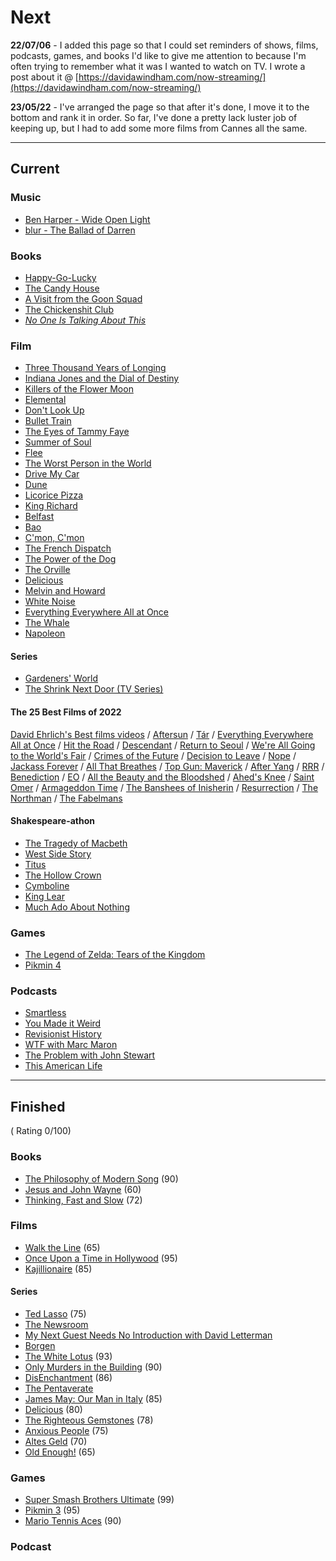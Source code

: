 # Next

**22/07/06** - I added this page so that I could set reminders of shows, films, podcasts, games, and books I'd like to give me attention to because I'm often trying to remember what it was I wanted to watch on TV.  I wrote a post about it @ [https://davidawindham.com/now-streaming/](https://davidawindham.com/now-streaming/)

**23/05/22** - I've arranged the page so that after it's done, I move it to the bottom and rank it in order. So far, I've done a pretty lack luster job of keeping up, but I had to add some more films from Cannes all the same.

---

## Current

### Music

- [Ben Harper - Wide Open Light](https://en.wikipedia.org/wiki/Wide_Open_Light)
- [blur - The Ballad of Darren](https://en.wikipedia.org/wiki/The_Ballad_of_Darren)

### Books

- [Happy-Go-Lucky](https://en.wikipedia.org/wiki/Happy-Go-Lucky_(book))
- [The Candy House](https://en.wikipedia.org/wiki/The_Candy_House_(novel))
- [A Visit from the Goon Squad](https://en.wikipedia.org/wiki/A_Visit_from_the_Goon_Squad)
- [The Chickenshit Club](https://en.wikipedia.org/wiki/Jesse_Eisinger)
- [_No One Is Talking About This_](https://en.wikipedia.org/wiki/No_One_Is_Talking_About_This)

### Film

- [Three Thousand Years of Longing](https://en.wikipedia.org/wiki/Three_Thousand_Years_of_Longing)
- [Indiana Jones and the Dial of Destiny](https://en.wikipedia.org/wiki/Indiana_Jones_and_the_Dial_of_Destiny)
- [Killers of the Flower Moon](https://en.wikipedia.org/wiki/Killers_of_the_Flower_Moon)
- [Elemental](https://en.wikipedia.org/wiki/Elemental_(2023_film))
- [Don't Look Up](https://en.wikipedia.org/wiki/Don%27t_Look_Up)
- [Bullet Train](https://en.wikipedia.org/wiki/Bullet_Train_(film))
- [The Eyes of Tammy Faye](https://en.wikipedia.org/wiki/The_Eyes_of_Tammy_Faye_(2021_film))
- [Summer of Soul](https://en.wikipedia.org/wiki/Summer_of_Soul)
- [Flee](https://en.wikipedia.org/wiki/Flee_(film))
- [The Worst Person in the World](https://en.wikipedia.org/wiki/The_Worst_Person_in_the_World_(film))
- [Drive My Car](https://en.wikipedia.org/wiki/Drive_My_Car)
- [Dune](https://en.wikipedia.org/wiki/Dune)
- [Licorice Pizza](https://en.wikipedia.org/wiki/Licorice_Pizza)
- [King Richard](https://en.wikipedia.org/wiki/King_Richard)
- [Belfast](https://en.wikipedia.org/wiki/Belfast_(film))
- [Bao](https://en.wikipedia.org/wiki/Bao_(film))
- [C'mon, C'mon](https://en.wikipedia.org/wiki/C%27mon_C%27mon_(film))
- [The French Dispatch](https://en.wikipedia.org/wiki/The_French_Dispatch)
- [The Power of the Dog](https://en.wikipedia.org/wiki/The_Power_of_the_Dog)
- [The Orville](https://en.wikipedia.org/wiki/The_Orville)
- [Delicious](https://www.imdb.com/title/tt10738536/)
- [Melvin and Howard](https://en.wikipedia.org/wiki/Melvin_and_Howard)
- [White Noise](https://en.wikipedia.org/wiki/White_Noise_(2022_film))
- [Everything Everywhere All at Once](https://en.wikipedia.org/wiki/Everything_Everywhere_All_at_Once)
- [The Whale](https://en.wikipedia.org/wiki/The_Whale_(2022_film))
- [Napoleon](https://en.wikipedia.org/wiki/Napoleon_(2023_film))

#### Series

- [Gardeners' World](https://en.wikipedia.org/wiki/Gardeners%27_World)
- [The Shrink Next Door (TV Series)](https://en.wikipedia.org/wiki/The_Shrink_Next_Door_(TV_series))



#### The 25 Best Films of 2022
[David Ehrlich's Best films videos](https://www.videocountdowns.com)  /
[Aftersun](https://en.wikipedia.org/wiki/Aftersun) / 
[Tár](https://en.wikipedia.org/wiki/Tár) / 
[Everything Everywhere All at Once](https://en.wikipedia.org/wiki/Everything_Everywhere_All_at_Once) / 
[Hit the Road](https://en.wikipedia.org/wiki/Hit_the_Road_(2021_film)) /
[Descendant](https://en.wikipedia.org/wiki/Descendant_(2022_film)) / 
[Return to Seoul](https://en.wikipedia.org/wiki/Return_to_Seoul) / 
[We're All Going to the World's Fair](https://en.wikipedia.org/wiki/We%27re_All_Going_to_the_World%27s_Fair) / 
[Crimes of the Future](https://en.wikipedia.org/wiki/Crimes_of_the_Future) / 
[Decision to Leave](https://en.wikipedia.org/wiki/Decision_to_Leave) / 
[Nope](https://en.wikipedia.org/wiki/Nope_(film)) / 
[Jackass Forever](https://en.wikipedia.org/wiki/Jackass_Forever) / 
[All That Breathes](https://en.wikipedia.org/wiki/All_That_Breathes) / 
[Top Gun: Maverick](https://en.wikipedia.org/wiki/Top_Gun:_Maverick) / 
[After Yang](https://en.wikipedia.org/wiki/After_Yang) / 
[RRR](https://en.wikipedia.org/wiki/RRR_(film)) / 
[Benediction](https://en.wikipedia.org/wiki/Benediction_(film)) / 
[EO](https://en.wikipedia.org/wiki/EO_(film)) / 
[All the Beauty and the Bloodshed](https://en.wikipedia.org/wiki/All_the_Beauty_and_the_Bloodshed) / 
[Ahed's Knee](https://en.wikipedia.org/wiki/Ahed%27s_Knee) / 
[Saint Omer](https://en.wikipedia.org/wiki/Saint_Omer) / 
[Armageddon Time](https://en.wikipedia.org/wiki/Armageddon_Time) / 
[The Banshees of Inisherin](https://en.wikipedia.org/wiki/The_Banshees_of_Inisherin) / 
[Resurrection](https://en.wikipedia.org/wiki/Resurrection_(2022_film)) / 
[The Northman](https://en.wikipedia.org/wiki/The_Northman) / 
[The Fabelmans](https://en.wikipedia.org/wiki/The_Fabelmans)

#### Shakespeare-athon
- [The Tragedy of Macbeth](https://en.wikipedia.org/wiki/Macbeth)
- [West Side Story](https://en.wikipedia.org/wiki/West_Side_Story_(2021_film))
- [Titus](https://en.wikipedia.org/wiki/Titus_(film))
- [The Hollow Crown](https://en.wikipedia.org/wiki/The_Hollow_Crown_(TV_series))
- [Cymboline](https://en.wikipedia.org/wiki/Cymboline_(film))
- [King Lear](https://en.wikipedia.org/wiki/King_Lear_(2018_film))
- [Much Ado About Nothing](https://en.wikipedia.org/wiki/Much_Ado_About_Nothing_(2012_film))

### Games 
- [The Legend of Zelda: Tears of the Kingdom](https://en.wikipedia.org/wiki/The_Legend_of_Zelda:_Tears_of_the_Kingdom)
- [Pikmin 4](https://en.wikipedia.org/wiki/Pikmin_4)

### Podcasts
- [Smartless](https://en.wikipedia.org/wiki/SmartLess)
- [You Made it Weird](https://en.wikipedia.org/wiki/You_Made_It_Weird_with_Pete_Holmes)
- [Revisionist History](https://en.wikipedia.org/wiki/Revisionist_History_(podcast))
- [WTF with Marc Maron](https://en.wikipedia.org/wiki/WTF_with_Marc_Maron)
- [The Problem with John Stewart](https://en.wikipedia.org/wiki/The_Problem_with_Jon_Stewart)
- [This American Life](https://en.wikipedia.org/wiki/This_American_Life)


---

## Finished 

( Rating 0/100)

### Books

- [The Philosophy of Modern Song](https://en.wikipedia.org/wiki/The_Philosophy_of_Modern_Song) (90)
- [Jesus and John Wayne](https://en.wikipedia.org/wiki/Jesus_and_John_Wayne) (60)
- [Thinking, Fast and Slow](https://en.wikipedia.org/wiki/Thinking,_Fast_and_Slow) (72)

### Films
- [Walk the Line](https://en.wikipedia.org/wiki/Walk_the_Line) (65)
- [Once Upon a Time in Hollywood](https://en.wikipedia.org/wiki/Once_Upon_a_Time_in_Hollywood) (95)
- [Kajillionaire](https://en.wikipedia.org/wiki/Kajillionaire) (85)

#### Series
- [Ted Lasso](https://en.wikipedia.org/wiki/Ted_Lasso) (75)
- [The Newsroom](https://en.wikipedia.org/wiki/The_Newsroom_(American_TV_series))
- [My Next Guest Needs No Introduction with David Letterman](https://en.wikipedia.org/wiki/My_Next_Guest_Needs_No_Introduction_with_David_Letterman)
- [Borgen](https://en.wikipedia.org/wiki/Borgen_(TV_series)) 
- [The White Lotus](https://en.wikipedia.org/wiki/The_White_Lotus) (93)
- [Only Murders in the Building](https://en.wikipedia.org/wiki/Only_Murders_in_the_Building) (90)
- [DisEnchantment](https://en.wikipedia.org/wiki/Disenchantment_(TV_series)) (86)
- [The Pentaverate](https://en.wikipedia.org/wiki/The_Pentaverate)
- [James May: Our Man in Italy](https://en.wikipedia.org/wiki/James_May:_Our_Man_in_Italy) (85)
- [Delicious](https://www.imdb.com/title/tt10738536/) (80)
- [The Righteous Gemstones](https://en.wikipedia.org/wiki/The_Righteous_Gemstones) (78)
- [Anxious People](https://en.wikipedia.org/wiki/Anxious_People_(TV_series)) (75)
- [Altes Geld](https://en.wikipedia.org/wiki/Altes_Geld) (70)
- [Old Enough!](https://en.wikipedia.org/wiki/Old_Enough!) (65)

### Games

- [Super Smash Brothers Ultimate](https://en.wikipedia.org/wiki/Super_Smash_Bros._Ultimate) (99)
- [Pikmin 3](https://en.wikipedia.org/wiki/Pikmin) (95)
- [Mario Tennis Aces](https://en.wikipedia.org/wiki/Mario_Tennis_Aces) (90)

### Podcast
